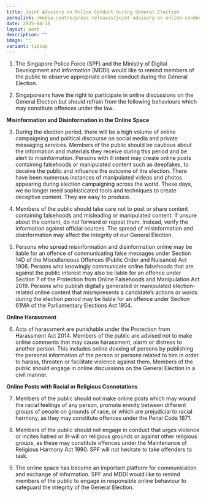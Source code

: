 ```yaml
---
title: Joint Advisory on Online Conduct During General Election
permalink: /media-centre/press-releases/joint-advisory-on-online-conduct-during-general-election/
date: 2025-04-16
layout: post
description: ""
image: ""
variant: tiptap
---
```

<ol data-tight="true" class="tight">
<li>
<p>The Singapore Police Force (SPF) and the Ministry of Digital Development
and Information (MDDI) would like to remind members of the public to observe
appropriate online conduct during the General Election.</p>
<p></p>
</li>
<li>
<p>Singaporeans have the right to participate in online discussions on the
General Election but should refrain from the following behaviours which
may constitute offences under the law.</p>
</li>
</ol>
<p><strong>Misinformation and Disinformation in the Online Space</strong>
</p>
<ol start="3" data-tight="true" class="tight">
<li>
<p>During the election period, there will be a high volume of online campaigning
and political discourse on social media and private messaging services.
Members of the public should be cautious about the information and materials
they receive during this period and be alert to misinformation. Persons
with ill intent may create online posts containing falsehoods or manipulated
content such as deepfakes, to deceive the public and influence the outcome
of the election. There have been numerous instances of manipulated videos
and photos appearing during election campaigning across the world. These
days, we no longer need sophisticated tools and techniques to create deceptive
content. They are easy to produce.</p>
<p></p>
</li>
<li>
<p>Members of the public should take care not to post or share content containing
falsehoods and misleading or manipulated content. If unsure about the content,
do not forward or repost them. Instead, verify the information against
official sources. The spread of misinformation and disinformation may affect
the integrity of our General Election.</p>
<p></p>
</li>
<li>
<p>Persons who spread misinformation and disinformation online may be liable
for an offence of communicating false messages under Section 14D of the
Miscellaneous Offences (Public Order and Nuisance) Act 1906. Persons who
knowingly communicate online falsehoods that are against the public interest
may also be liable for an offence under Section 7 of the Protection from
Online Falsehoods and Manipulation Act 2019. Persons who publish digitally
generated or manipulated election-related online content that misrepresents
a candidate’s actions or words during the election period may be liable
for an offence under Section 61MA of the Parliamentary Elections Act 1954.</p>
</li>
</ol>
<p><strong>Online Harassment</strong>
</p>
<ol start="6" data-tight="true" class="tight">
<li>
<p>Acts of harassment are punishable under the Protection from Harassment
Act 2014. Members of the public are advised not to make online comments
that may cause harassment, alarm or distress to another person. This includes
online doxxing of persons by publishing the personal information of the
person or persons related to him in order to harass, threaten or facilitate
violence against them. Members of the public should engage in online discussions
on the General Election in a civil manner.</p>
</li>
</ol>
<p><strong>Online Posts with Racial or Religious Connotations</strong>
</p>
<ol start="7" data-tight="true" class="tight">
<li>
<p>Members of the public should not make online posts which may wound the
racial feelings of any person, promote enmity between different groups
of people on grounds of race, or which are prejudicial to racial harmony,
as they may constitute offences under the Penal Code 1871.</p>
<p></p>
</li>
<li>
<p>Members of the public should not engage in conduct that urges violence
or incites hatred or ill-will on religious grounds or against other religious
groups, as these may constitute offences under the Maintenance of Religious
Harmony Act 1990. SPF will not hesitate to take offenders to task.</p>
<p></p>
</li>
<li>
<p>The online space has become an important platform for communication and
exchange of information. SPF and MDDI would like to remind members of the
public to engage in responsible online behaviour to safeguard the integrity
of the General Election.</p>
</li>
</ol>
<p></p>